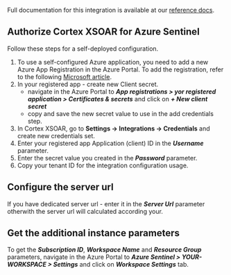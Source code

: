 Full documentation for this integration is available at our [reference docs](https://xsoar.pan.dev/docs/reference/integrations/azure-sentinel).


## Authorize Cortex XSOAR for Azure Sentinel

Follow these steps for a self-deployed configuration.

1. To use a self-configured Azure application, you need to add a new Azure App Registration in the Azure Portal. To add the registration, refer to the following [Microsoft article](https://docs.microsoft.com/en-us/azure/active-directory/develop/quickstart-register-app).
2. In your registered app - create new Client secret.
   - navigate in the Azure Portal to ***App registrations > yor registered application > Certificates & secrets*** and click on ***+ New client secret***
   - copy and save the new secret value to use in the add credentials step.
3. In Cortex XSOAR, go to  **Settings -> Integrations -> Credentials** and create new credentials set. 
4. Enter your registered app Application (client) ID in the ***Username*** parameter.
5. Enter the secret value you created in the ***Password*** parameter.
6. Copy your tenant ID for the integration configuration usage.

## Configure the server url
If you have dedicated server url - enter it in the ***Server Url*** parameter otherwith the server url will calculated according your. 

## Get the additional instance parameters

To get the ***Subscription ID***, ***Workspace Name*** and ***Resource Group*** parameters, navigate in the Azure Portal to ***Azure Sentinel > YOUR-WORKSPACE > Settings*** and click on ***Workspace Settings*** tab.
